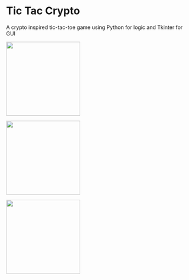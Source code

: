 # Tic Tac Crypto
A crypto inspired tic-tac-toe game using Python for logic and Tkinter for GUI

<img src="https://recordit.co/n688OMaFOy" width=200><br>

<img src="https://recordit.co/vvECxeV8IA" width=200><br>

<img src="https://recordit.co/BXCYAuPcFB" width=200><br>